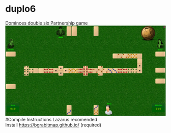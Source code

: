 # duplo6
Dominoes double six Partnership game
![Screen](/Duplo6.png)
#Compile Instructions
Lazarus recomended <br>
Install https://bgrabitmap.github.io/ (required)
